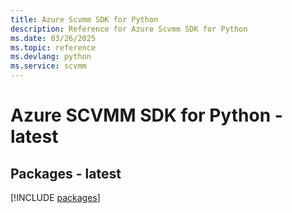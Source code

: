 ```yaml
---
title: Azure Scvmm SDK for Python
description: Reference for Azure Scvmm SDK for Python
ms.date: 03/26/2025
ms.topic: reference
ms.devlang: python
ms.service: scvmm
---
```

# Azure SCVMM SDK for Python - latest
## Packages - latest
[!INCLUDE [packages](scvmm-index.md)]